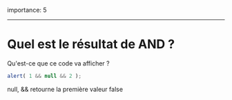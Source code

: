 importance: 5

---

# Quel est le résultat de AND ?

Qu'est-ce que ce code va afficher ?

```js
alert( 1 && null && 2 );
```

null, && retourne la première valeur false